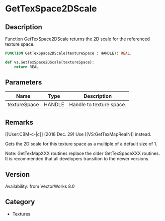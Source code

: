 # GetTexSpace2DScale

## Description
Function GetTexSpace2DScale returns the 2D scale for the referenced texture space.

```pascal
FUNCTION GetTexSpace2DScale(textureSpace : HANDLE): REAL;
```

```python
def vs.GetTexSpace2DScale(textureSpace):
    return REAL
```

## Parameters
|Name|Type|Description|
|---|---|---|
|textureSpace|HANDLE|Handle to texture space.|

## Remarks
[[User:CBM-c-|_c_]] (2018 Dec. 29) Use [[VS:GetTexMapRealN]] instead.

Gets the 2D scale for this texture space as a multiple of a default size of 1.

Note: GetTexMapXXX routines replace the older GetTexSpaceXXX routines.  It is recommended that all developers transition to the newer versions.

## Version
Availability: from VectorWorks 8.0

## Category
* Textures

